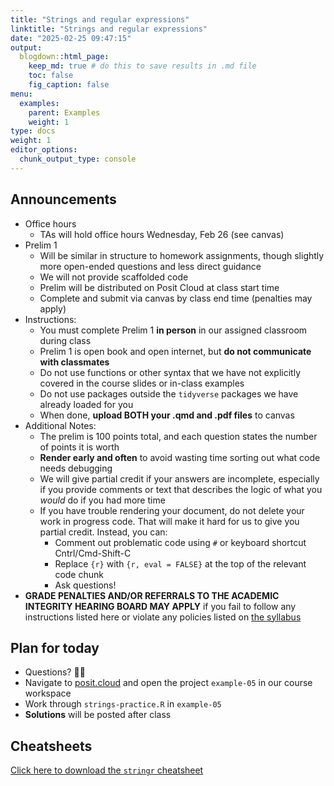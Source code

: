 ```yaml
---
title: "Strings and regular expressions"
linktitle: "Strings and regular expressions"
date: "2025-02-25 09:47:15"
output:
  blogdown::html_page:
    keep_md: true # do this to save results in .md file
    toc: false
    fig_caption: false
menu:
  examples:
    parent: Examples
    weight: 1
type: docs
weight: 1
editor_options:
  chunk_output_type: console
---
```


## Announcements
- Office hours
  - TAs will hold office hours Wednesday, Feb 26 (see canvas)
- Prelim 1
  - Will be similar in structure to homework assignments, though slightly more open-ended questions and less direct guidance
  - We will not provide scaffolded code
  - Prelim will be distributed on Posit Cloud at class start time
  - Complete and submit via canvas by class end time (penalties may apply)
- Instructions:
  - You must complete Prelim 1 **in person** in our assigned classroom during class
  - Prelim 1 is open book and open internet, but **do not communicate with classmates**
  - Do not use functions or other syntax that we have not explicitly covered in the course slides or in-class examples
  - Do not use packages outside the `tidyverse` packages we have already loaded for you
  - When done, **upload BOTH your .qmd and .pdf files** to canvas
- Additional Notes:
  - The prelim is 100 points total, and each question states the number of points it is worth
  - **Render early and often** to avoid wasting time sorting out what code needs debugging
  - We will give partial credit if your answers are incomplete, especially if you provide comments or text that describes the logic of what you *would* do if you had more time
  - If you have trouble rendering your document, do not delete your work in progress code. That will make it hard for us to give you partial credit. Instead, you can:
    - Comment out problematic code using `#` or keyboard shortcut Cntrl/Cmd-Shift-C
    - Replace `{r}` with `{r, eval = FALSE}` at the top of the relevant code chunk
    - Ask questions!
- **GRADE PENALTIES AND/OR REFERRALS TO THE ACADEMIC INTEGRITY HEARING BOARD MAY APPLY** if you fail to follow any instructions listed here or violate any policies listed on [the syllabus](/syllabus/)

## Plan for today
- Questions? :raising_hand_woman:
- Navigate to [posit.cloud](http://posit.cloud) and open the project `example-05` in our course workspace
- Work through `strings-practice.R` in `example-05`
- **Solutions** will be posted after class


## Cheatsheets

[Click here to download the `stringr` cheatsheet](https://rstudio.github.io/cheatsheets/strings.pdf)
